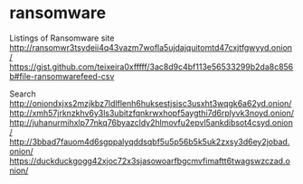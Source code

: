 # ransomware
Listings of Ransomware site
http://ransomwr3tsydeii4q43vazm7wofla5ujdajquitomtd47cxjtfgwyyd.onion/
https://gist.github.com/teixeira0xfffff/3ac8d9c4bf113e56533299b2da8c856b#file-ransomwarefeed-csv

Search
http://oniondxjxs2mzjkbz7ldlflenh6huksestjsisc3usxht3wqgk6a62yd.onion/
http://xmh57jrknzkhv6y3ls3ubitzfqnkrwxhopf5aygthi7d6rplyvk3noyd.onion/
http://juhanurmihxlp77nkq76byazcldy2hlmovfu2epvl5ankdibsot4csyd.onion/
http://3bbad7fauom4d6sgppalyqddsqbf5u5p56b5k5uk2zxsy3d6ey2jobad.onion/
https://duckduckgogg42xjoc72x3sjasowoarfbgcmvfimaftt6twagswzczad.onion/
